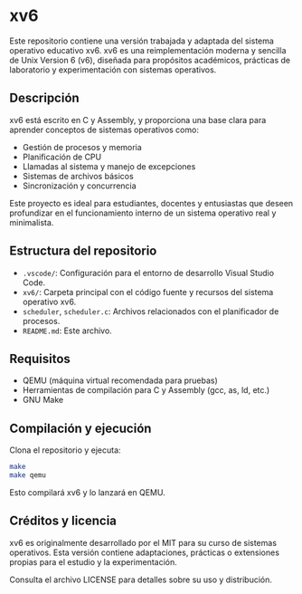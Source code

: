 # xv6

Este repositorio contiene una versión trabajada y adaptada del sistema operativo educativo xv6. xv6 es una reimplementación moderna y sencilla de Unix Version 6 (v6), diseñada para propósitos académicos, prácticas de laboratorio y experimentación con sistemas operativos.

## Descripción

xv6 está escrito en C y Assembly, y proporciona una base clara para aprender conceptos de sistemas operativos como:

- Gestión de procesos y memoria
- Planificación de CPU
- Llamadas al sistema y manejo de excepciones
- Sistemas de archivos básicos
- Sincronización y concurrencia

Este proyecto es ideal para estudiantes, docentes y entusiastas que deseen profundizar en el funcionamiento interno de un sistema operativo real y minimalista.

## Estructura del repositorio

- `.vscode/`: Configuración para el entorno de desarrollo Visual Studio Code.
- `xv6/`: Carpeta principal con el código fuente y recursos del sistema operativo xv6.
- `scheduler`, `scheduler.c`: Archivos relacionados con el planificador de procesos.
- `README.md`: Este archivo.

## Requisitos

- QEMU (máquina virtual recomendada para pruebas)
- Herramientas de compilación para C y Assembly (gcc, as, ld, etc.)
- GNU Make

## Compilación y ejecución

Clona el repositorio y ejecuta:

```sh
make
make qemu
```

Esto compilará xv6 y lo lanzará en QEMU.

## Créditos y licencia

xv6 es originalmente desarrollado por el MIT para su curso de sistemas operativos. Esta versión contiene adaptaciones, prácticas o extensiones propias para el estudio y la experimentación.

Consulta el archivo LICENSE para detalles sobre su uso y distribución.
